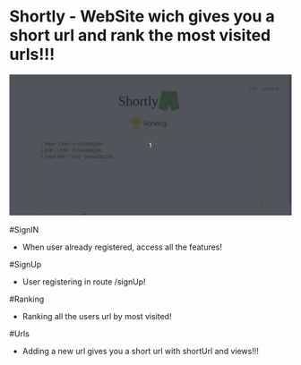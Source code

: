 # Shortly - WebSite wich gives you a short url and rank the most visited urls!!!

![](https://github.com/felipereismonteiro/Shortly/blob/main/shortly.gif)

#SignIN
- When user already registered, access all the features!

#SignUp
- User registering in route /signUp!

#Ranking
- Ranking all the users url by most visited!

#Urls
- Adding a new url gives you a short url with shortUrl and views!!!
